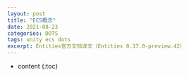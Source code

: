```yaml
---
layout: post
title: "ECS概念"
date: 2021-08-23
categories: DOTS
tags: unity ecs dots
excerpt: Entities官方文档译文（Entities 0.17.0-preview.42）
---
```

* content
{:toc}































<!--stackedit_data:
eyJoaXN0b3J5IjpbLTc1NDQ5OTMwMl19
-->